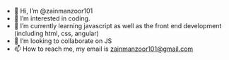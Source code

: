 - 👋 Hi, I’m @zainmanzoor101
- 👀 I’m interested in coding. 
- 🌱 I’m currently learning javascript as well as the front end development (including html, css, angular) 
- 💞️ I’m looking to collaborate on JS
- 📫 How to reach me, my email is zainmanzoor101@gmail.com

<!---
zainmanzoor101/zainmanzoor101 is a ✨ special ✨ repository because its `README.md` (this file) appears on your GitHub profile.
You can click the Preview link to take a look at your changes.
--->
